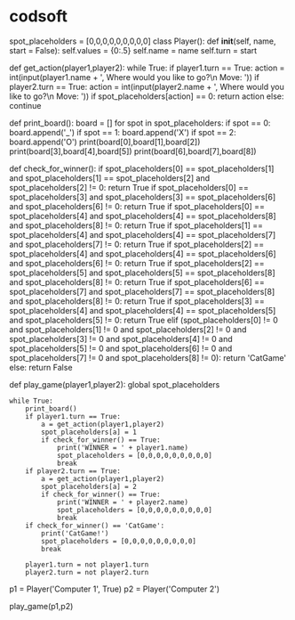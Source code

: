 # codsoft
spot_placeholders = [0,0,0,0,0,0,0,0,0]
class Player():
    def __init__(self, name, start = False):
        self.values = {0:.5}
        self.name = name
        self.turn = start

def get_action(player1,player2):
    while True:
        if player1.turn == True:
            action = int(input(player1.name + ', Where would you like to go?\n Move: '))
        if player2.turn == True:
            action = int(input(player2.name + ', Where would you like to go?\n Move: '))
        if spot_placeholders[action] == 0:
            return action
        else:
            continue

def print_board():
    board = []
    for spot in spot_placeholders:
        if spot == 0:
            board.append('_')
        if spot == 1:
            board.append('X')
        if spot == 2:
            board.append('O')
    print(board[0],board[1],board[2])
    print(board[3],board[4],board[5])
    print(board[6],board[7],board[8])

def check_for_winner():
    if spot_placeholders[0] == spot_placeholders[1] and spot_placeholders[1] == spot_placeholders[2] and spot_placeholders[2] != 0:
        return True
    if spot_placeholders[0] == spot_placeholders[3] and spot_placeholders[3] == spot_placeholders[6] and spot_placeholders[6] != 0:
        return True
    if spot_placeholders[0] == spot_placeholders[4] and spot_placeholders[4] == spot_placeholders[8] and spot_placeholders[8] != 0:
        return True
    if spot_placeholders[1] == spot_placeholders[4] and spot_placeholders[4] == spot_placeholders[7] and spot_placeholders[7] != 0:
        return True
    if spot_placeholders[2] == spot_placeholders[4] and spot_placeholders[4] == spot_placeholders[6] and spot_placeholders[6] != 0:
        return True
    if spot_placeholders[2] == spot_placeholders[5] and spot_placeholders[5] == spot_placeholders[8] and spot_placeholders[8] != 0:
        return True
    if spot_placeholders[6] == spot_placeholders[7] and spot_placeholders[7] == spot_placeholders[8] and spot_placeholders[8] != 0:
        return True
    if spot_placeholders[3] == spot_placeholders[4] and spot_placeholders[4] == spot_placeholders[5] and spot_placeholders[5] != 0:
        return True
    elif (spot_placeholders[0] != 0 and spot_placeholders[1] != 0 and
          spot_placeholders[2] != 0 and spot_placeholders[3] != 0 and
          spot_placeholders[4] != 0 and spot_placeholders[5] != 0 and
          spot_placeholders[6] != 0 and spot_placeholders[7] != 0 and
          spot_placeholders[8] != 0):
        return 'CatGame'
    else:
        return False
    
def play_game(player1,player2):
    global spot_placeholders 
    
    while True:
        print_board()
        if player1.turn == True:
            a = get_action(player1,player2)
            spot_placeholders[a] = 1
            if check_for_winner() == True:
                print('WINNER = ' + player1.name)
                spot_placeholders = [0,0,0,0,0,0,0,0,0]
                break
        if player2.turn == True:
            a = get_action(player1,player2)
            spot_placeholders[a] = 2
            if check_for_winner() == True:
                print('WINNER = ' + player2.name)
                spot_placeholders = [0,0,0,0,0,0,0,0,0]
                break
        if check_for_winner() == 'CatGame':
            print('CatGame!')
            spot_placeholders = [0,0,0,0,0,0,0,0,0]
            break
        
        player1.turn = not player1.turn
        player2.turn = not player2.turn
      
        

p1 = Player('Computer 1', True) 
p2 = Player('Computer 2')   

play_game(p1,p2)
